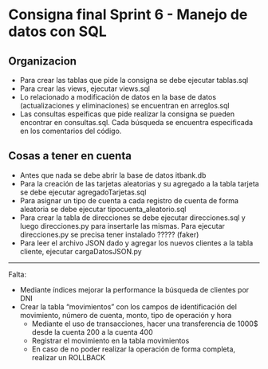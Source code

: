 # Consigna final Sprint 6 - Manejo de datos con SQL
## Organizacion 
- Para crear las tablas que pide la consigna se debe ejecutar tablas.sql
- Para crear las views, ejecutar views.sql
- Lo relacionado a modificación de datos en la base de datos (actualizaciones y eliminaciones) se encuentran en arreglos.sql
- Las consultas espeíficas que pide realizar la consigna se pueden encontrar en consultas.sql. Cada búsqueda se encuentra especificada en los comentarios del código.

## Cosas a tener en cuenta
- Antes que nada se debe abrir la base de datos itbank.db
- Para la creación de las tarjetas aleatorias y su agregado a la tabla tarjeta se debe ejecutar agregadoTarjetas.sql
- Para asignar un tipo de cuenta a cada registro de cuenta de forma aleatoria se debe ejecutar tipocuenta_aleatorio.sql
- Para crear la tabla de direcciones se debe ejecutar direcciones.sql y luego direcciones.py para insertarle las mismas. Para ejecutar direcciones.py se precisa tener instalado ????? (faker)
- Para leer el archivo JSON dado y agregar los nuevos clientes a la tabla cliente, ejecutar cargaDatosJSON.py 
<hr>
Falta: 

- Mediante índices mejorar la performance la búsqueda de clientes por DNI
- Crear la tabla “movimientos” con los campos de identificación del movimiento, número de cuenta, monto, tipo de operación y hora
  - Mediante el uso de transacciones, hacer una transferencia de 1000$ desde la cuenta 200 a la cuenta 400
  - Registrar el movimiento en la tabla movimientos
  - En caso de no poder realizar la operación de forma completa, realizar un ROLLBACK
